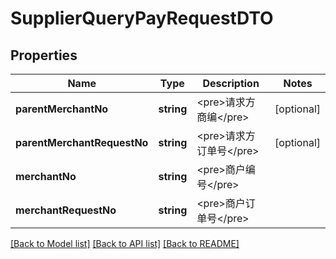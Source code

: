 # SupplierQueryPayRequestDTO

## Properties
Name | Type | Description | Notes
------------ | ------------- | ------------- | -------------
**parentMerchantNo** | **string** | &lt;pre&gt;请求方商编&lt;/pre&gt; | [optional] 
**parentMerchantRequestNo** | **string** | &lt;pre&gt;请求方订单号&lt;/pre&gt; | [optional] 
**merchantNo** | **string** | &lt;pre&gt;商户编号&lt;/pre&gt; | 
**merchantRequestNo** | **string** | &lt;pre&gt;商户订单号&lt;/pre&gt; | 

[[Back to Model list]](../README.md#documentation-for-models) [[Back to API list]](../README.md#documentation-for-api-endpoints) [[Back to README]](../README.md)


